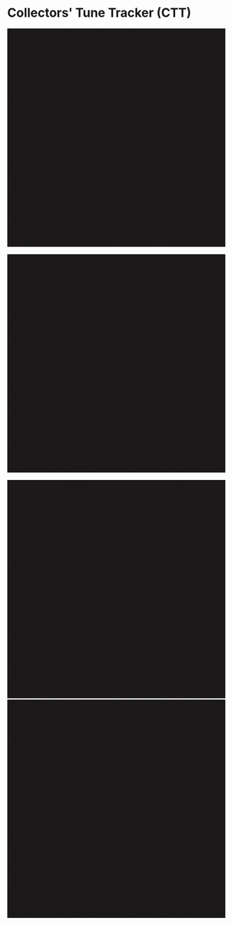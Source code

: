 # Collectors' Tune Tracker (CTT)

![Full raw path](https://raw.githubusercontent.com/Adron/collectorstunetracker/3d10368804497550b04cd9f10f425991e0a05c3f/graphics/logo-animated/1.gif)

![ra](graphics/logo-animated/1.gif)



![Animated CTT Logo 1](graphics/logo-animated/1.gif)
![Animated CTT Logo 2](/graphics/logo-animated/1.gif)
